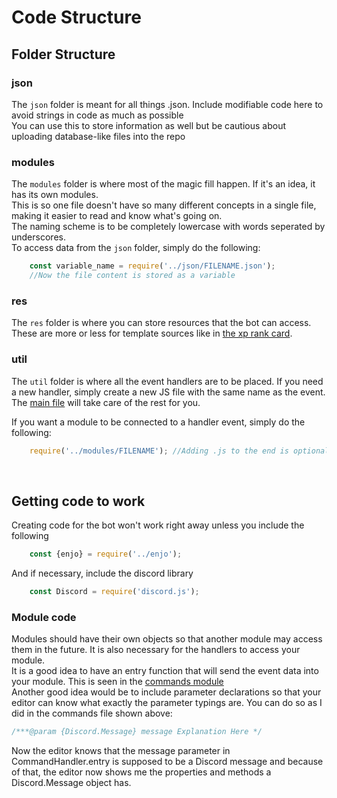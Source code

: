# Code Structure
## Folder Structure
### json
The `json` folder is meant for all things .json. Include modifiable code here to avoid strings in code as much as possible
<br>
You can use this to store information as well but be cautious about uploading database-like files into the repo

### modules
The `modules` folder is where most of the magic fill happen. If it's an idea, it has its own modules.
</br>
This is so one file doesn't have so many different concepts in a single file, making it easier to read and know what's going on.
</br>
The naming scheme is to be completely lowercase with words seperated by underscores.
</br>
To access data from the `json` folder, simply do the following:
```js
    const variable_name = require('../json/FILENAME.json');
    //Now the file content is stored as a variable
```

### res
The `res` folder is where you can store resources that the bot can access.
</br>
These are more or less for template sources like in [the xp rank card](https://github.com/kovuko/enjo-ds/blob/master/src/res/assets/images/card.png).

### util
The `util` folder is where all the event handlers are to be placed. If you need a new handler, simply create a new JS file with the same name as the event. The [main file](https://github.com/kovuko/enjo-ds/blob/master/src/enjo.js) will take care of the rest for you. 
</br>

If you want a module to be connected to a handler event, simply do the following:
```js
    require('../modules/FILENAME'); //Adding .js to the end is optional
```
</br>

## Getting code to work
Creating code for the bot won't work right away unless you include the following
```js
    const {enjo} = require('../enjo');
```
And if necessary, include the discord library
```js
    const Discord = require('discord.js');
```

### Module code
Modules should have their own objects so that another module may access them in the future. It is also necessary for the handlers to access your module. </br>
It is a good idea to have an entry function that will send the event data into your module. This is seen in the [commands module](https://github.com/kovuko/enjo-ds/blob/master/src/modules/commands.js) </br>
Another good idea would be to include parameter declarations so that your editor can know what exactly the parameter typings are. You can do so as I did in the commands file shown above:
```js
/***@param {Discord.Message} message Explanation Here */
```
Now the editor knows that the message parameter in CommandHandler.entry is supposed to be a Discord message and because of that, the editor now shows me the properties and methods a Discord.Message object has.